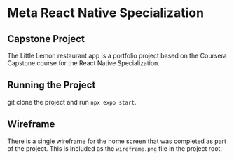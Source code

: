 # Meta React Native Specialization

## Capstone Project

The Little Lemon restaurant app is a portfolio project based on the Coursera Capstone course for the React Native Specialization.

## Running the Project

git clone the project and run `npx expo start`.

## Wireframe

There is a single wireframe for the home screen that was completed as part of the project. This is included as the `wireframe.png` file in the project root.
